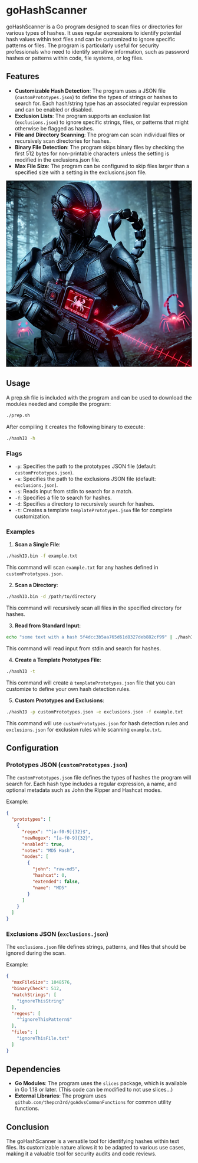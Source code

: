 # goHashScanner

goHashScanner is a Go program designed to scan files or directories for various types of hashes. It uses regular expressions to identify potential hash values within text files and can be customized to ignore specific patterns or files. The program is particularly useful for security professionals who need to identify sensitive information, such as password hashes or patterns within code, file systems, or log files.

## Features

- **Customizable Hash Detection**: The program uses a JSON file (`customPrototypes.json`) to define the types of strings or hashes to search for. Each hash/string type has an associated regular expression and can be enabled or disabled.
- **Exclusion Lists**: The program supports an exclusion list (`exclusions.json`) to ignore specific strings, files, or patterns that might otherwise be flagged as hashes.
- **File and Directory Scanning**: The program can scan individual files or recursively scan directories for hashes.
- **Binary File Detection**: The program skips binary files by checking the first 512 bytes for non-printable characters unless the setting is modified in the exclusions.json file.
- **Max File Size**: The program can be configured to skip files larger than a specified size with a setting in the exclusions.json file.


![Scorpion Soldier Scanning](/picts/scorpionSoldierScanning.png)

## Usage

A prep.sh file is included with the program and can be used to download the modules needed and compile the program:

```bash
./prep.sh
```

After compiling it creates the following binary to execute:
```bash
./hashID -h
```
### Flags

- `-p`: Specifies the path to the prototypes JSON file (default: `customPrototypes.json`).
- `-e`: Specifies the path to the exclusions JSON file (default: `exclusions.json`).
- `-s`: Reads input from stdin to search for a match.
- `-f`: Specifies a file to search for hashes.
- `-d`: Specifies a directory to recursively search for hashes.
- `-t`: Creates a template `templatePrototypes.json` file for complete customization.

### Examples

1. **Scan a Single File**:
```bash
./hashID.bin -f example.txt
```
   This command will scan `example.txt` for any hashes defined in `customPrototypes.json`.

2. **Scan a Directory**:
```bash
./hashID.bin -d /path/to/directory
```
   This command will recursively scan all files in the specified directory for hashes.

3. **Read from Standard Input**:
```bash
echo "some text with a hash 5f4dcc3b5aa765d61d8327deb882cf99" | ./hashID.bin -s
   ```
   This command will read input from stdin and search for hashes.

4. **Create a Template Prototypes File**:
```bash
./hashID -t
```
   This command will create a `templatePrototypes.json` file that you can customize to define your own hash detection rules.

5. **Custom Prototypes and Exclusions**:
```bash
./hashID -p customPrototypes.json -e exclusions.json -f example.txt
```
   This command will use `customPrototypes.json` for hash detection rules and `exclusions.json` for exclusion rules while scanning `example.txt`.

## Configuration

### Prototypes JSON (`customPrototypes.json`)

The `customPrototypes.json` file defines the types of hashes the program will search for. Each hash type includes a regular expression, a name, and optional metadata such as John the Ripper and Hashcat modes.

Example:
```json
{
  "prototypes": [
    {
      "regex": "^[a-f0-9]{32}$",
      "newRegex": "[a-f0-9]{32}",
      "enabled": true,
      "notes": "MD5 Hash",
      "modes": [
        {
          "john": "raw-md5",
          "hashcat": 0,
          "extended": false,
          "name": "MD5"
        }
      ]
    }
  ]
}
```

### Exclusions JSON (`exclusions.json`)

The `exclusions.json` file defines strings, patterns, and files that should be ignored during the scan.

Example:
```json
{
  "maxFileSize": 1048576,
  "binaryCheck": 512,
  "matchStrings": [
    "ignoreThisString"
  ],
  "regexs": [
    "^ignoreThisPattern$"
  ],
  "files": [
    "ignoreThisFile.txt"
  ]
}
```

## Dependencies

- **Go Modules**: The program uses the `slices` package, which is available in Go 1.18 or later.  (This code can be modified to not use slices...)
- **External Libraries**: The program uses `github.com/thepcn3rd/goAdvsCommonFunctions` for common utility functions.

## Conclusion

The goHashScanner is a versatile tool for identifying hashes within text files. Its customizable nature allows it to be adapted to various use cases, making it a valuable tool for security audits and code reviews.
